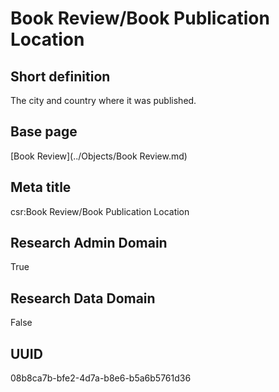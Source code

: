 # Book Review/Book Publication Location
## Short definition
The city and country where it was published.
## Base page
[Book Review](../Objects/Book Review.md)
## Meta title
csr:Book Review/Book Publication Location
## Research Admin Domain
True
## Research Data Domain
False
## UUID
08b8ca7b-bfe2-4d7a-b8e6-b5a6b5761d36
